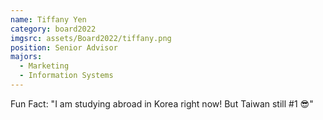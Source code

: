 ```yaml
---
name: Tiffany Yen
category: board2022
imgsrc: assets/Board2022/tiffany.png
position: Senior Advisor
majors:
  - Marketing
  - Information Systems 
---
```

Fun Fact: "I am studying abroad in Korea right now! But Taiwan still #1 😎"

